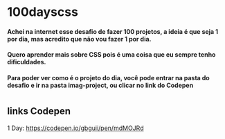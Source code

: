 # 100dayscss
#### Achei na internet esse desafio de fazer 100 projetos, a ideia é que seja 1 por dia, mas acredito que não vou fazer 1 por dia.
#### Quero aprender mais sobre CSS pois é uma coisa que eu sempre tenho dificuldades.
#### Para poder ver como é o projeto do dia, você pode entrar na pasta do desafio e ir na pasta imag-project, ou clicar no link do Codepen
#
## links Codepen
1 Day: https://codepen.io/gbguii/pen/mdMOJRd
